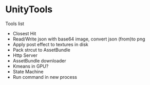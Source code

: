 # UnityTools

Tools list
- Closest Hit
- Read/Write json with base64 image, convert json (from)to png
- Apply post effect to textures in disk
- Pack strcut to AssetBundle
- Http Server
- AssetBundle downloader
- Kmeans in GPU?
- State Machine
- Run command in new process
